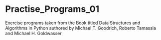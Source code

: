 # Practise_Programs_01
Exercise programs taken from the Book titled Data Structures and Algorithms in Python authored by Michael T. Goodrich, Roberto Tamassia and Michael H. Goldwasser
